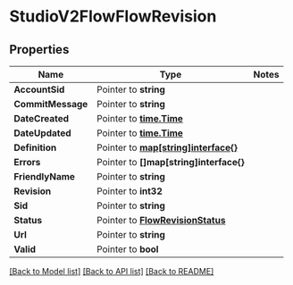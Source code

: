 # StudioV2FlowFlowRevision

## Properties
Name | Type | Notes
------------ | ------------- | -------------
**AccountSid** | Pointer to **string** | 
**CommitMessage** | Pointer to **string** | 
**DateCreated** | Pointer to [**time.Time**](time.Time.md) | 
**DateUpdated** | Pointer to [**time.Time**](time.Time.md) | 
**Definition** | Pointer to [**map[string]interface{}**](.md) | 
**Errors** | Pointer to **[]map[string]interface{}** | 
**FriendlyName** | Pointer to **string** | 
**Revision** | Pointer to **int32** | 
**Sid** | Pointer to **string** | 
**Status** | Pointer to [**FlowRevisionStatus**](flow_revision_status.md) | 
**Url** | Pointer to **string** | 
**Valid** | Pointer to **bool** | 

[[Back to Model list]](../README.md#documentation-for-models) [[Back to API list]](../README.md#documentation-for-api-endpoints) [[Back to README]](../README.md)


